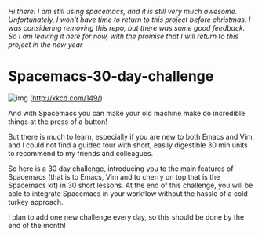*Hi there! I am still using spacemacs, and it is still very much awesome. Unfortunately, I won't have time to return to this project before christmas. I was considering removing this repo, but there was some good feedback. So I am leaving it here for now, with the promise that I will return to this project in the new year*

# Spacemacs-30-day-challenge<a id="sec-1" name="sec-1"></a>

![img](img/sandwich.png "Interacting with a computer is much more fun when you know how to handle the little diva!")
(<http://xkcd.com/149/>)

And with Spacemacs you can make your old machine make do incredible things at the press of a button!

But there is much to learn, especially if you are new to both Emacs and Vim, and I could not find a guided tour with short, easily digestible 30 min units to recommend to my friends and colleagues. 

So here is a 30 day challenge, introducing you to the main features of Spacemacs (that is to Emacs, Vim and to cherry on top that is the Spacemacs kit) in 30 short lessons. At the end of this challenge, you will be able to integrate Spacemacs in your workflow without the hassle of a cold turkey approach.

I plan to add one new challenge every day, so this should be done by the end of the month!
